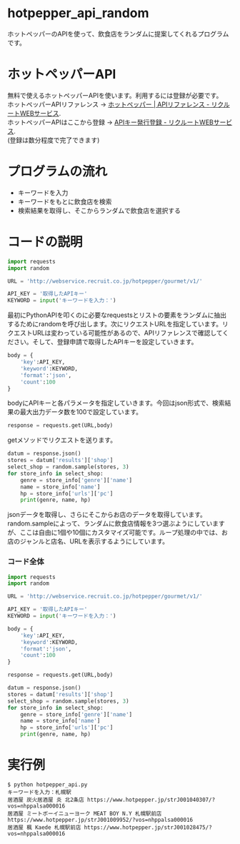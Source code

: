# hotpepper_api_random
ホットペッパーのAPIを使って、飲食店をランダムに提案してくれるプログラムです。

# ホットペッパーAPI
無料で使えるホットペッパーAPIを使います。利用するには登録が必要です。  
ホットペッパーAPIリファレンス → [ホットペッパー | APIリファレンス - リクルートWEBサービス](https://webservice.recruit.co.jp/doc/hotpepper/reference.html).  
ホットペッパーAPIはここから登録 → [APIキー発行登録 - リクルートWEBサービス](https://webservice.recruit.co.jp/register/).  
(登録は数分程度で完了できます)

# プログラムの流れ
* キーワードを入力
* キーワードをもとに飲食店を検索
* 検索結果を取得し、そこからランダムで飲食店を選択する

# コードの説明
```python
import requests
import random

URL = 'http://webservice.recruit.co.jp/hotpepper/gourmet/v1/'

API_KEY = '取得したAPIキー'
KEYWORD = input('キーワードを入力：')
```
最初にPythonAPIを叩くのに必要なrequestsとリストの要素をランダムに抽出するためにrandomを呼び出します。次にリクエストURLを指定しています。リクエストURLは変わっている可能性があるので、APIリファレンスで確認してください。そして、登録申請で取得したAPIキーを設定していきます。  

```python
body = {
    'key':API_KEY,
    'keyword':KEYWORD,
    'format':'json',
    'count':100
}
```
bodyにAPIキーと各パラメータを指定していきます。今回はjson形式で、検索結果の最大出力データ数を100で設定しています。

```python
response = requests.get(URL,body)
```
getメソッドでリクエストを送ります。

```python
datum = response.json()
stores = datum['results']['shop']
select_shop = random.sample(stores, 3)
for store_info in select_shop:
    genre = store_info['genre']['name']
    name = store_info['name']
    hp = store_info['urls']['pc']
    print(genre, name, hp)
```
jsonデータを取得し、さらにそこからお店のデータを取得しています。random.sampleによって、ランダムに飲食店情報を3つ選ぶようにしていますが、ここは自由に1個や10個にカスタマイズ可能です。ループ処理の中では、お店のジャンルと店名、URLを表示するようにしています。

### コード全体
```python
import requests
import random

URL = 'http://webservice.recruit.co.jp/hotpepper/gourmet/v1/'

API_KEY = '取得したAPIキー'
KEYWORD = input('キーワードを入力：')

body = {
    'key':API_KEY,
    'keyword':KEYWORD,
    'format':'json',
    'count':100
}

response = requests.get(URL,body)

datum = response.json()
stores = datum['results']['shop']
select_shop = random.sample(stores, 3)
for store_info in select_shop:
    genre = store_info['genre']['name']
    name = store_info['name']
    hp = store_info['urls']['pc']
    print(genre, name, hp)
```

# 実行例
```terminal
$ python hotpepper_api.py
キーワードを入力：札幌駅
居酒屋 炭火居酒屋 炎 北2条店 https://www.hotpepper.jp/strJ001040307/?vos=nhppalsa000016
居酒屋 ミートボーイニューヨーク MEAT BOY N.Y 札幌駅前店 https://www.hotpepper.jp/strJ001009952/?vos=nhppalsa000016
居酒屋 楓 Kaede 札幌駅前店 https://www.hotpepper.jp/strJ001028475/?vos=nhppalsa000016
```
